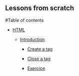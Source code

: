 Lessons from scratch
----

#Table of contents

  + [HTML](./html/2014-09-10-html-an-introduction.markdown)

    + [Introduction](./html/2010-09-10-html-an-introduction#html__introduction.markdown)

      + [Create a tag](./html/2014-09-10-html-an-introduction#html__introduction--createatag.markdown)

      + [Close a tag](./html/2014-09-10-html-an-introduction#html__introduction--closeeatag.markdown)

      + [Exercice](./html/2014-09-10-html-an-introduction#html__introduction--exercice.markdown)


